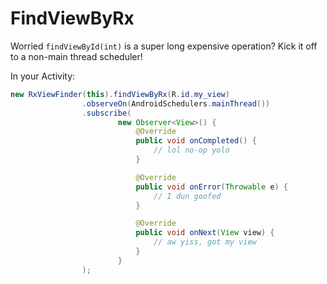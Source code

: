 # FindViewByRx

Worried `findViewById(int)` is a super long expensive operation? Kick it off to a non-main thread scheduler! 

In your Activity:

```java
new RxViewFinder(this).findViewByRx(R.id.my_view)
                .observeOn(AndroidSchedulers.mainThread())
                .subscribe(
                        new Observer<View>() {
                            @Override
                            public void onCompleted() {
                                // lol no-op yolo
                            }

                            @Override
                            public void onError(Throwable e) {
                                // I dun goofed
                            }

                            @Override
                            public void onNext(View view) {
                                // aw yiss, got my view
                            }
                        }
                );
```
